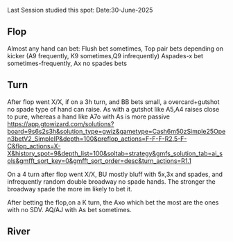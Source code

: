 Last Session studied this spot: Date:30-June-2025

## Flop 

Almost any hand can bet:
Flush bet sometimes,
Top pair bets depending on kicker (A9 frequently, K9 sometimes,Q9 infrequently)
Aspades-x bet sometimes-frequently,
Ax no spades bets 
## Turn

After flop went X/X, if on a 3h turn, and BB bets small, a overcard+gutshot no spade type of hand can raise. As with a gutshot like A5,A4 raises close to pure, whereas a hand like A7o with As is more passive
https://app.gtowizard.com/solutions?board=9s6s2s3h&solution_type=gwiz&gametype=Cash6m50zSimple25Open3betV2_SimpleIP&depth=100&preflop_actions=F-F-F-R2.5-F-C&flop_actions=X-X&history_spot=9&depth_list=100&soltab=strategy&gmfs_solution_tab=ai_sols&gmfft_sort_key=0&gmfft_sort_order=desc&turn_actions=R1.1

On a 4 turn after flop went X/X, BU mostly bluff with 5x,3x and spades, and infrequently random double broadway no spade hands. The stronger the broadway spade the more im likely to bet it.

After betting the flop,on a K turn, the Axo which bet the most are the ones with no SDV. AQ/AJ with As bet sometimes.
## River

